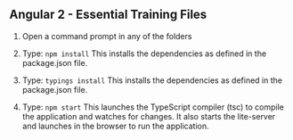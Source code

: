 ## Angular 2 - Essential Training Files

1) Open a command prompt in any of the folders

2) Type: `npm install`
    This installs the dependencies as defined in the package.json file.
    
3) Type: `typings install`
    This installs the dependencies as defined in the package.json file.

4) Type: `npm start`
    This launches the TypeScript compiler (tsc) to compile the application and watches for changes. 
    It also starts the lite-server and launches in the browser to run the application.